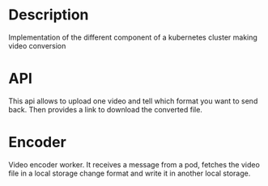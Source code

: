 # Description
Implementation of the different component of a kubernetes cluster making video conversion

# API
This api allows to upload one video and tell which format you want to send back.
Then provides a link to download the converted file.

# Encoder
Video encoder worker. It receives a message from a pod, fetches the video file in a local storage change format and write it in another local storage.
